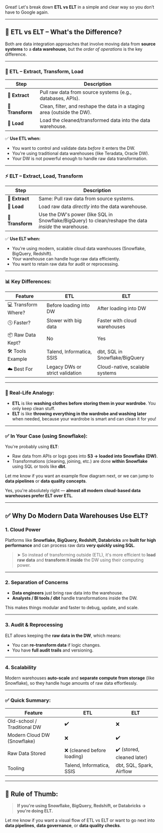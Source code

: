 Great! Let's break down **ETL vs ELT** in a simple and clear way so you don’t have to Google again.

---

## 🔄 **ETL vs ELT** – What's the Difference?

Both are data integration approaches that involve moving data from **source systems** to a **data warehouse**, but the *order of operations* is the key difference.

---

### 🧪 ETL – Extract, Transform, Load

| Step             | Description                                                             |
| ---------------- | ----------------------------------------------------------------------- |
| 🔹 **Extract**   | Pull raw data from source systems (e.g., databases, APIs).              |
| 🔹 **Transform** | Clean, filter, and reshape the data in a staging area (outside the DW). |
| 🔹 **Load**      | Load the cleaned/transformed data into the data warehouse.              |

✅ **Use ETL when:**

* You want to control and validate data *before* it enters the DW.
* You're using traditional data warehouses (like Teradata, Oracle DW).
* Your DW is not powerful enough to handle raw data transformation.

---

### ⚡ ELT – Extract, Load, Transform

| Step             | Description                                                                                           |
| ---------------- | ----------------------------------------------------------------------------------------------------- |
| 🔹 **Extract**   | Same: Pull raw data from source systems.                                                              |
| 🔹 **Load**      | Load raw data *directly* into the data warehouse.                                                     |
| 🔹 **Transform** | Use the DW's power (like SQL in Snowflake/BigQuery) to clean/reshape the data *inside* the warehouse. |

✅ **Use ELT when:**

* You're using modern, scalable cloud data warehouses (Snowflake, BigQuery, Redshift).
* Your warehouse can handle huge raw data efficiently.
* You want to retain raw data for audit or reprocessing.

---

### 📊 Key Differences:

| Feature             | ETL                             | ELT                            |
| ------------------- | ------------------------------- | ------------------------------ |
| 💻 Transform Where? | Before loading into DW          | After loading into DW          |
| 🕓 Faster?          | Slower with big data            | Faster with cloud warehouses   |
| 📦 Raw Data Kept?   | No                              | Yes                            |
| 🛠️ Tools Example   | Talend, Informatica, SSIS       | dbt, SQL in Snowflake/BigQuery |
| ☁️ Best For         | Legacy DWs or strict validation | Cloud-native, scalable systems |

---

### 🧠 Real-Life Analogy:

* **ETL** is like **washing clothes before storing them in your wardrobe**. You only keep clean stuff.
* **ELT** is like **throwing everything in the wardrobe and washing later** when needed, because your wardrobe is smart and can clean it for you!

---

### ✅ In Your Case (using Snowflake):

You're probably using **ELT**:

* Raw data from APIs or logs goes into **S3 → loaded into Snowflake (DW)**.
* Transformations (cleaning, joining, etc.) are done **within Snowflake** using SQL or tools like **dbt**.

Let me know if you want an example flow diagram next, or we can jump to **data pipelines** or **data quality concepts**.

Yes, you're absolutely right — **almost all modern cloud-based data warehouses prefer ELT over ETL**.

---

## ✅ Why Do Modern Data Warehouses Use ELT?

### 1. **Cloud Power**

Platforms like **Snowflake, BigQuery, Redshift, Databricks** are **built for high performance** and can process raw data **very quickly using SQL**.

> ➤ So instead of transforming outside (ETL), it's more efficient to **load raw data** and **transform it inside** the DW using their computing power.

---

### 2. **Separation of Concerns**

* **Data engineers** just bring raw data into the warehouse.
* **Analysts / BI tools / dbt** handle transformations inside the DW.

This makes things modular and faster to debug, update, and scale.

---

### 3. **Audit & Reprocessing**

ELT allows keeping the **raw data in the DW**, which means:

* You can **re-transform data** if logic changes.
* You have **full audit trails** and versioning.

---

### 4. **Scalability**

Modern warehouses **auto-scale** and **separate compute from storage** (like Snowflake), so they handle huge amounts of raw data effortlessly.

---

### ✅ Quick Summary:

| Feature                     | ETL                        | ELT                        |
| --------------------------- | -------------------------- | -------------------------- |
| Old-school / Traditional DW | ✔️                         | ❌                          |
| Modern Cloud DW (Snowflake) | ❌                          | ✔️                         |
| Raw Data Stored             | ❌ (cleaned before loading) | ✔️ (stored, cleaned later) |
| Tooling                     | Talend, Informatica, SSIS  | dbt, SQL, Spark, Airflow   |

---

## 🧠 Rule of Thumb:

> **If you're using Snowflake, BigQuery, Redshift, or Databricks → you're doing ELT.**

Let me know if you want a visual flow of ETL vs ELT or want to go next into **data pipelines**, **data governance**, or **data quality checks**.
